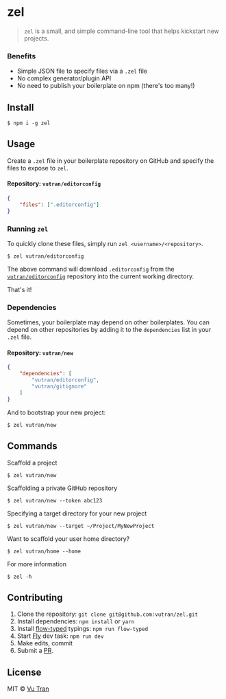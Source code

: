 # zel

> `zel` is a small, and simple command-line tool that helps kickstart new projects.

### Benefits

- Simple JSON file to specify files via a `.zel` file
- No complex generator/plugin API
- No need to publish your boilerplate on npm (there's too many!)

## Install

```
$ npm i -g zel
```

## Usage

Create a `.zel` file in your boilerplate repository on GitHub and specify the files to expose to `zel`.

#### Repository: `vutran/editorconfig`
```json
{
    "files": [".editorconfig"]
}
```

### Running `zel`

To quickly clone these files, simply run `zel <username>/<repository>`.

```
$ zel vutran/editorconfig
```

The above command will download `.editorconfig` from the [`vutran/editorconfig`](https://github.com/vutran/editorconfig) repository into the current working directory.

That's it!

### Dependencies

Sometimes, your boilerplate may depend on other boilerplates. You can depend on other repositories by adding it to the `dependencies` list in your `.zel` file.

#### Repository: `vutran/new`

```json
{
    "dependencies": [
        "vutran/editorconfig",
        "vutran/gitignore"
    ]
}
```

And to bootstrap your new project:

```
$ zel vutran/new
```

## Commands

Scaffold a project

```
$ zel vutran/new
```

Scaffolding a private GitHub repository

```
$ zel vutran/new --token abc123
```

Specifying a target directory for your new project

```
$ zel vutran/new --target ~/Project/MyNewProject
```

Want to scaffold your user home directory?

```
$ zel vutran/home --home
```

For more information

```
$ zel -h
```

## Contributing

1. Clone the repository: `git clone git@github.com:vutran/zel.git`
2. Install dependencies: `npm install` or `yarn`
3. Install [flow-typed](https://github.com/flowtype/flow-typed) typings: `npm run flow-typed`
4. Start [Fly](https://github.com/flyjs/fly) dev task: `npm run dev`
5. Make edits, commit
6. Submit a [PR](https://github.com/vutran/zel/compare).

## License

MIT © [Vu Tran](https://github.com/vutran/)
